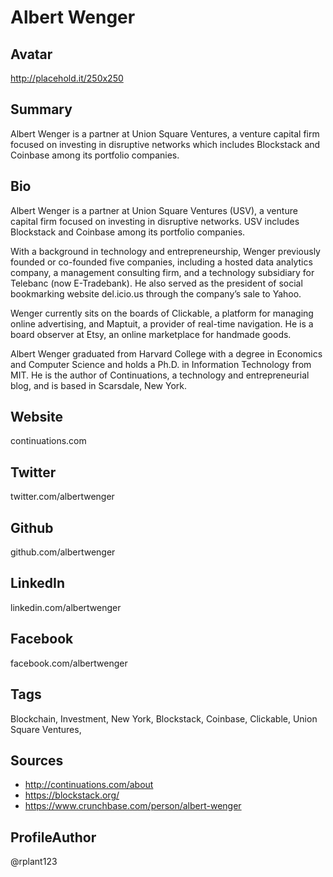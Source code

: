 # Albert Wenger

## Avatar
http://placehold.it/250x250

## Summary
Albert Wenger is a partner at Union Square Ventures, a venture capital firm focused on investing in disruptive networks which includes Blockstack and Coinbase among its portfolio companies.

## Bio
Albert Wenger is a partner at Union Square Ventures (USV), a venture capital firm focused on investing in disruptive networks. USV includes Blockstack and Coinbase among its portfolio companies. 

With a background in technology and entrepreneurship, Wenger previously founded or co-founded five companies, including a hosted data analytics company, a management consulting firm, and a technology subsidiary for Telebanc (now E-Tradebank). He also served as the president of social bookmarking website del.icio.us through the company’s sale to Yahoo. 

Wenger currently sits on the boards of Clickable, a platform for managing online advertising, and Maptuit, a provider of real-time navigation. He is a board observer at Etsy, an online marketplace for handmade goods.

Albert Wenger graduated from Harvard College with a degree in Economics and Computer Science and holds a Ph.D. in Information Technology from MIT. He is the author of Continuations, a technology and entrepreneurial blog, and is based in Scarsdale, New York.

## Website
continuations.com

## Twitter
twitter.com/albertwenger

## Github
github.com/albertwenger

## LinkedIn
linkedin.com/albertwenger

## Facebook
facebook.com/albertwenger

## Tags
Blockchain, Investment, New York, Blockstack, Coinbase, Clickable, Union Square Ventures,

## Sources
- http://continuations.com/about
- https://blockstack.org/
- https://www.crunchbase.com/person/albert-wenger

## ProfileAuthor
@rplant123
